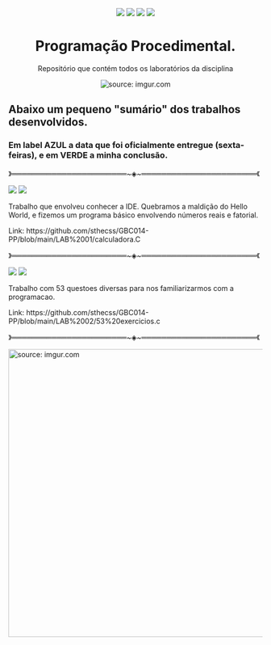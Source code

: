 <p align="center">
<img src="https://img.shields.io/badge/Institui%C3%A7%C3%A3o-UFU-blue"/>
<img src= "https://img.shields.io/badge/Disciplina-PP-critical" />
<img src= "https://img.shields.io/badge/Professor-Claudiney-sucess" />
<img src= "https://img.shields.io/badge/Turma-69-ff69b4" />
</p>

<h1 align="center"> Programação Procedimental. </h1>
<p align="center"> Repositório que contém todos os laboratórios da disciplina </h2>



<p align="center">
<a> <img src="https://i.imgur.com/deTM35X.gif" title="source: imgur.com" /></a>


<h2> Abaixo um pequeno "sumário" dos trabalhos desenvolvidos. </h2>
<h3> Em label AZUL a data que foi oficialmente entregue (sexta-feiras), e em VERDE a minha conclusão. </h3>


》═══════════════════════~◈~═══════════════════════《
</p>
<div>
<img src= "https://img.shields.io/badge/Lab01-071022-informational"/>
<img src= "https://img.shields.io/badge/Lab01-071022-sucess"/>
  <p> Trabalho que envolveu conhecer a IDE. Quebramos a maldição do Hello World, e fizemos um programa básico envolvendo números reais e fatorial. </p>
  <p> Link: https://github.com/sthecss/GBC014-PP/blob/main/LAB%2001/calculadora.C </p>
</div>

》═══════════════════════~◈~═══════════════════════《

<div>
<img src= "https://img.shields.io/badge/Lab02-141022-informational"/>
<img src= "https://img.shields.io/badge/Lab02-191022-sucess"/>
  <p> Trabalho com 53 questoes diversas para nos familiarizarmos com a programacao. </p>
  <p> Link: https://github.com/sthecss/GBC014-PP/blob/main/LAB%2002/53%20exercicios.c </p>
</div>

》═══════════════════════~◈~═══════════════════════《

<a href="https://imgur.com/05qSkrd"><img src="https://i.imgur.com/05qSkrd.gif" title="source: imgur.com" width=570 /></a>


